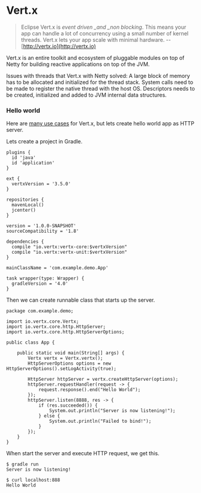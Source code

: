 # Vert.x

> Eclipse Vert.x is _event driven \_and \_non blocking_. This means your app can handle a lot of concurrency using a small number of kernel threads. Vert.x lets your app scale with minimal hardware. -- [http://vertx.io](http://vertx.io)

Vert.x is an entire toolkit and ecosystem of pluggable modules on top of Netty for building reactive applications on top of the JVM.

Issues with threads that Vert.x with Netty solved: A large block of memory has to be allocated and initialized for the thread stack. System calls need to be made to register the native thread with the host OS. Descriptors needs to be created, initialized and added to JVM internal data structures.

### Hello world

Here are [many use cases](http://vertx.io/docs/) for Vert.x, but lets create hello world app as HTTP server.

Lets create a project in Gradle.

```
plugins {
  id 'java'
  id 'application'
}

ext {
  vertxVersion = '3.5.0'
}

repositories {
  mavenLocal()
  jcenter()
}

version = '1.0.0-SNAPSHOT'
sourceCompatibility = '1.8'

dependencies {
  compile "io.vertx:vertx-core:$vertxVersion"
  compile "io.vertx:vertx-unit:$vertxVersion"
}

mainClassName = 'com.example.demo.App'

task wrapper(type: Wrapper) {
  gradleVersion = '4.0'
}
```

Then we can create runnable class that starts up the server.

```
package com.example.demo;

import io.vertx.core.Vertx;
import io.vertx.core.http.HttpServer;
import io.vertx.core.http.HttpServerOptions;

public class App {

    public static void main(String[] args) {
        Vertx vertx = Vertx.vertx();
        HttpServerOptions options = new HttpServerOptions().setLogActivity(true);

        HttpServer httpServer = vertx.createHttpServer(options);
        httpServer.requestHandler(request -> {
            request.response().end("Hello World");
        });
        httpServer.listen(8888, res -> {
            if (res.succeeded()) {
                System.out.println("Server is now listening!");
            } else {
                System.out.println("Failed to bind!");
            }
        });
    }
}
```

When start the server and execute HTTP request, we get this.

```
$ gradle run
Server is now listening!

$ curl localhost:888
Hello World
```



